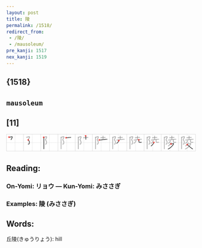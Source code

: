 ```yaml
---
layout: post
title: 陵
permalink: /1518/
redirect_from:
 - /陵/
 - /mausoleum/
pre_kanji: 1517
nex_kanji: 1519
---
```


## {1518}

## `mausoleum`

## [11]

<div class="stroke"><img src="../images/E999B5.png" /></div>

## Reading:

### On-Yomi: リョウ &mdash; Kun-Yomi: みささぎ

### Examples: 陵 (みささぎ)

## Words:

丘陵(きゅうりょう): hill

